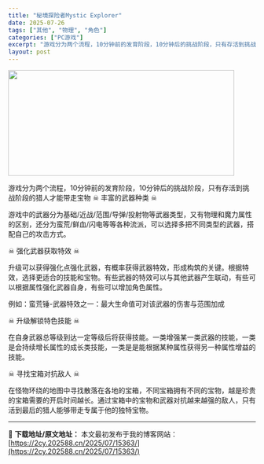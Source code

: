 ```yaml
---
title: "秘境探险者Mystic Explorer"
date: 2025-07-26
tags: ["其他", "物理", "角色"]
categories: ["PC游戏"]
excerpt: "游戏分为两个流程，10分钟前的发育阶段，10分钟后的挑战阶段，只有存活到挑战阶段的猎人才能带走宝物 ☠ 丰富的武器种类 ☠ 游戏中的武器分为基础/近战/范围/导弹/投射物等武器类型，又有物理和魔力属性的区别，还分为蛮荒/鲜血/闪电等等各种流派，可以选择多把不同类型的武器，搭配自己的攻击方式。 ☠ 强&hellip;"
layout: post
---
```


<img class="aligncenter size-full wp-image-15328" src="https://2cy.202588.cn/wp-content/uploads/2025/07/2025072610455316.webp" alt="" width="460" height="215" />

游戏分为两个流程，10分钟前的发育阶段，10分钟后的挑战阶段，只有存活到挑战阶段的猎人才能带走宝物
☠ 丰富的武器种类 ☠

游戏中的武器分为基础/近战/范围/导弹/投射物等武器类型，又有物理和魔力属性的区别，还分为蛮荒/鲜血/闪电等等各种流派，可以选择多把不同类型的武器，搭配自己的攻击方式。

☠ 强化武器获取特效 ☠

升级可以获得强化点强化武器，有概率获得武器特效，形成构筑的关键。根据特效，选择更适合的技能和宝物。有些武器的特效可以与其他武器产生联动，有些可以根据属性强化武器自身，有些可以增加角色属性。

例如：蛮荒锤-武器特效之一：最大生命值可对该武器的伤害与范围加成

☠ 升级解锁特色技能 ☠

在自身武器总等级到达一定等级后将获得技能。一类增强某一类武器的技能，一类是会持续增长属性的成长类技能，一类是是能根据某种属性获得另一种属性增益的技能。

☠ 寻找宝箱对抗敌人 ☠

在怪物环绕的地图中寻找散落在各地的宝箱，不同宝箱拥有不同的宝物，越是珍贵的宝箱需要的开启时间越长。通过宝箱中的宝物和武器对抗越来越强的敌人，只有活到最后的猎人能够带走专属于他的独特宝物。

---
📖 **下载地址/原文地址：** 本文最初发布于我的博客网站：[https://2cy.202588.cn/2025/07/15363/](https://2cy.202588.cn/2025/07/15363/)
